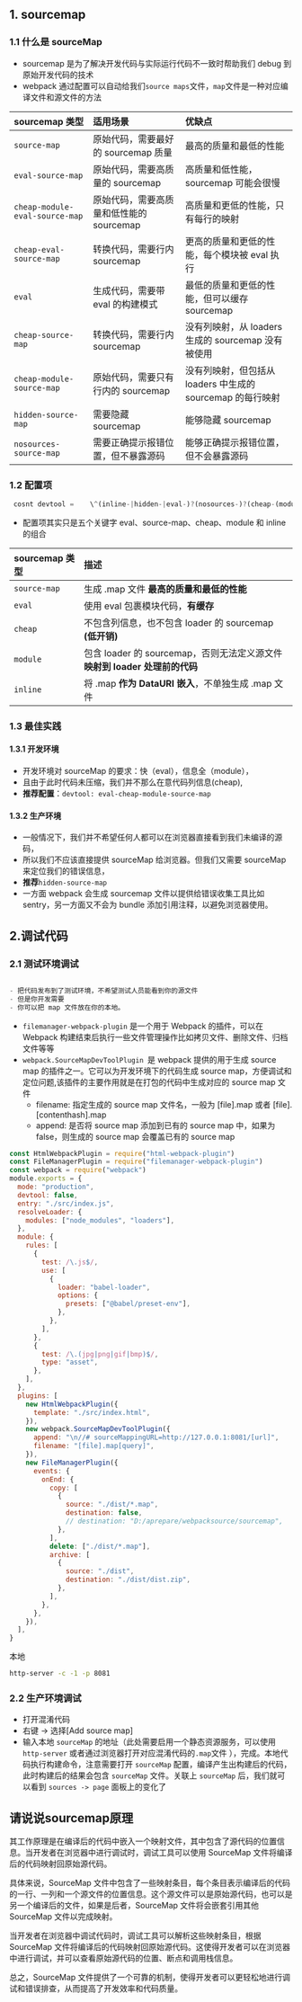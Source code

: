 ## 1. sourcemap

### 1.1 什么是 sourceMap

- sourcemap 是为了解决开发代码与实际运行代码不一致时帮助我们 debug 到原始开发代码的技术
- webpack 通过配置可以自动给我们`source maps`文件，`map`文件是一种对应编译文件和源文件的方法

| sourcemap 类型                 | 适用场景                                 | 优缺点                                                     |
| :----------------------------- | :--------------------------------------- | :--------------------------------------------------------- |
| `source-map`                   | 原始代码，需要最好的 sourcemap 质量      | 最高的质量和最低的性能                                     |
| `eval-source-map`              | 原始代码，需要高质量的 sourcemap         | 高质量和低性能，sourcemap 可能会很慢                       |
| `cheap-module-eval-source-map` | 原始代码，需要高质量和低性能的 sourcemap | 高质量和更低的性能，只有每行的映射                         |
| `cheap-eval-source-map`        | 转换代码，需要行内 sourcemap             | 更高的质量和更低的性能，每个模块被 eval 执行               |
| `eval`                         | 生成代码，需要带 eval 的构建模式         | 最低的质量和更低的性能，但可以缓存 sourcemap               |
| `cheap-source-map`             | 转换代码，需要行内 sourcemap             | 没有列映射，从 loaders 生成的 sourcemap 没有被使用         |
| `cheap-module-source-map`      | 原始代码，需要只有行内的 sourcemap       | 没有列映射，但包括从 loaders 中生成的 sourcemap 的每行映射 |
| `hidden-source-map`            | 需要隐藏 sourcemap                       | 能够隐藏 sourcemap                                         |
| `nosources-source-map`         | 需要正确提示报错位置，但不暴露源码       | 能够正确提示报错位置，但不会暴露源码                       |

### 1.2 配置项

```js
 cosnt devtool =	\^(inline-|hidden-|eval-)?(nosources-)?(cheap-(module-)?)?source-map$\
```

- 配置项其实只是五个关键字 eval、source-map、cheap、module 和 inline 的组合

| sourcemap 类型 | 描述                                                                        |
| :------------- | :-------------------------------------------------------------------------- |
| `source-map`   | 生成 .map 文件 **最高的质量和最低的性能**                                   |
| `eval`         | 使用 eval 包裹模块代码，**有缓存**                                          |
| `cheap`        | 不包含列信息，也不包含 loader 的 sourcemap **(低开销)**                     |
| `module`       | 包含 loader 的 sourcemap，否则无法定义源文件 **映射到 loader 处理前的代码** |
| `inline`       | 将 .map **作为 DataURI 嵌入**，不单独生成 .map 文件                         |

### 1.3 最佳实践

#### 1.3.1 开发环境

- 开发环境对 sourceMap 的要求：快（eval），信息全（module），
- 且由于此时代码未压缩，我们并不那么在意代码列信息(cheap),
- **推荐配置**：`devtool: eval-cheap-module-source-map`

#### 1.3.2 生产环境

- 一般情况下，我们并不希望任何人都可以在浏览器直接看到我们未编译的源码，
- 所以我们不应该直接提供 sourceMap 给浏览器。但我们又需要 sourceMap 来定位我们的错误信息，
- **推荐**`hidden-source-map`
- 一方面 webpack 会生成 sourcemap 文件以提供给错误收集工具比如 sentry，另一方面又不会为 bundle 添加引用注释，以避免浏览器使用。

## 2.调试代码

### 2.1 测试环境调试

```js

- 把代码发布到了测试环境，不希望测试人员能看到你的源文件
- 但是你开发需要
- 你可以把 map 文件放在你的本地。
```

- `filemanager-webpack-plugin` 是一个用于 Webpack 的插件，可以在 Webpack 构建结束后执行一些文件管理操作比如拷贝文件、删除文件、归档文件等等
- `webpack.SourceMapDevToolPlugin `是 webpack 提供的用于生成 source map 的插件之一。它可以为开发环境下的代码生成 source map，方便调试和定位问题,该插件的主要作用就是在打包的代码中生成对应的 source map 文件
  - filename: 指定生成的 source map 文件名，一般为 [file].map 或者 [file].[contenthash].map
  - append: 是否将 source map 添加到已有的 source map 中，如果为 false，则生成的 source map 会覆盖已有的 source map

```js
const HtmlWebpackPlugin = require("html-webpack-plugin")
const FileManagerPlugin = require("filemanager-webpack-plugin")
const webpack = require("webpack")
module.exports = {
  mode: "production",
  devtool: false,
  entry: "./src/index.js",
  resolveLoader: {
    modules: ["node_modules", "loaders"],
  },
  module: {
    rules: [
      {
        test: /\.js$/,
        use: [
          {
            loader: "babel-loader",
            options: {
              presets: ["@babel/preset-env"],
            },
          },
        ],
      },
      {
        test: /\.(jpg|png|gif|bmp)$/,
        type: "asset",
      },
    ],
  },
  plugins: [
    new HtmlWebpackPlugin({
      template: "./src/index.html",
    }),
    new webpack.SourceMapDevToolPlugin({
      append: "\n//# sourceMappingURL=http://127.0.0.1:8081/[url]",
      filename: "[file].map[query]",
    }),
    new FileManagerPlugin({
      events: {
        onEnd: {
          copy: [
            {
              source: "./dist/*.map",
              destination: false,
              // destination: "D:/aprepare/webpacksource/sourcemap",
            },
          ],
          delete: ["./dist/*.map"],
          archive: [
            {
              source: "./dist",
              destination: "./dist/dist.zip",
            },
          ],
        },
      },
    }),
  ],
}
```

本地

```bash
http-server -c -1 -p 8081
```



### 2.2 生产环境调试

- 打开混淆代码
- 右键 -> 选择[Add source map]
- 输入本地 `sourceMap` 的地址（此处需要启用一个静态资源服务，可以使用 `http-server` 或者通过浏览器打开对应混淆代码的`.map`文件 ），完成。本地代码执行构建命令，注意需要打开 `sourceMap` 配置，编译产生出构建后的代码，此时构建后的结果会包含 `sourceMap` 文件。关联上 `sourceMap` 后，我们就可以看到 `sources -> page` 面板上的变化了



## **请说说sourcemap原理**



其工作原理是在编译后的代码中嵌入一个映射文件，其中包含了源代码的位置信息。当开发者在浏览器中进行调试时，调试工具可以使用 SourceMap 文件将编译后的代码映射回原始源代码。

具体来说，SourceMap 文件中包含了一些映射条目，每个条目表示编译后的代码的一行、一列和一个源文件的位置信息。这个源文件可以是原始源代码，也可以是另一个编译后的文件，如果是后者，SourceMap 文件将会嵌套引用其他 SourceMap 文件以完成映射。

当开发者在浏览器中调试代码时，调试工具可以解析这些映射条目，根据 SourceMap 文件将编译后的代码映射回原始源代码。这使得开发者可以在浏览器中进行调试，并可以查看原始源代码的位置、断点和调用栈信息。

总之，SourceMap 文件提供了一个可靠的机制，使得开发者可以更轻松地进行调试和错误排查，从而提高了开发效率和代码质量。
